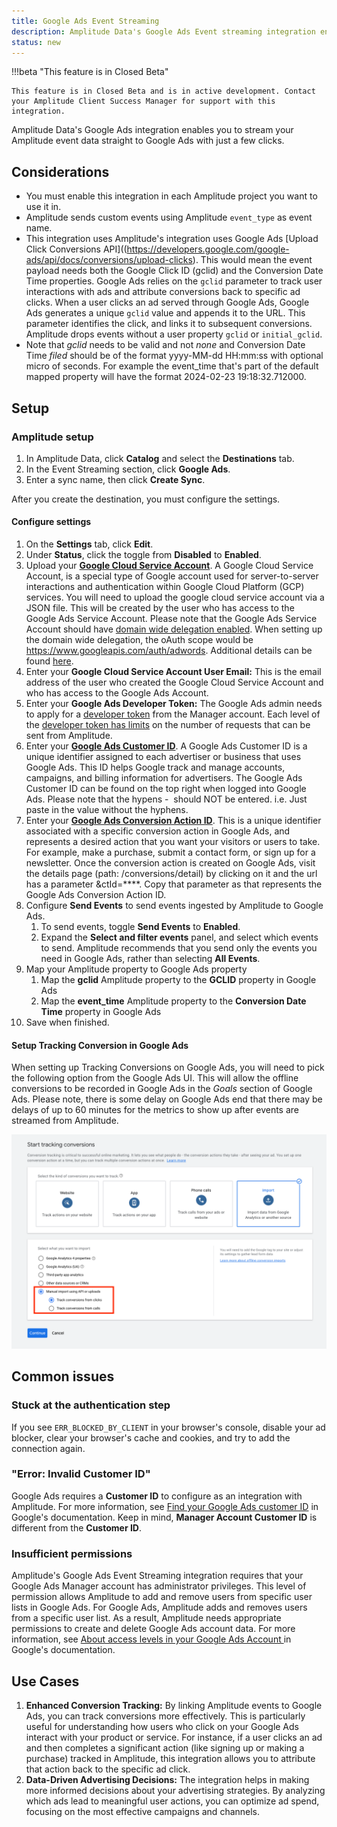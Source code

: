 ```yaml
---
title: Google Ads Event Streaming
description: Amplitude Data's Google Ads Event streaming integration enables you to stream your Amplitude event data straight to Google Ads with just a few clicks.
status: new
---
```


!!!beta "This feature is in Closed Beta"

    This feature is in Closed Beta and is in active development. Contact your Amplitude Client Success Manager for support with this integration.

Amplitude Data's Google Ads integration enables you to stream your Amplitude event data straight to Google Ads with just a few clicks.

## Considerations

- You must enable this integration in each Amplitude project you want to use it in.
- Amplitude sends custom events using Amplitude `event_type` as event name.
- This integration uses Amplitude's integration uses Google Ads [Upload Click Conversions API]((https://developers.google.com/google-ads/api/docs/conversions/upload-clicks). This would mean the event payload needs both the Google Click ID (gclid) and the Conversion Date Time properties. Google Ads relies on the `gclid` parameter to track user interactions with ads and attribute conversions back to specific ad clicks. When a user clicks an ad served through Google Ads, Google Ads generates a unique `gclid` value and appends it to the URL. This parameter identifies the click, and links it to subsequent conversions. Amplitude drops events without a user property `gclid` or `initial_gclid`.
- Note that _gclid_ needs to be valid and not _none_ and Conversion Date Time _filed_ should be of the format yyyy-MM-dd HH:mm:ss with optional micro of seconds. For example the event_time that's part of the default mapped property will have the format 2024-02-23 19:18:32.712000.
  
## Setup

### Amplitude setup

1. In Amplitude Data, click **Catalog** and select the **Destinations** tab.
2. In the Event Streaming section, click **Google Ads**.
3. Enter a sync name, then click **Create Sync**.

After you create the destination, you must configure the settings.

#### Configure settings

1. On the **Settings** tab, click **Edit**.
2. Under **Status**, click the toggle from **Disabled** to **Enabled**.
3. Upload your [**Google Cloud Service Account**](https://developers.google.com/google-ads/api/docs/oauth/service-accounts). A Google Cloud Service Account, is a special type of Google account used for server-to-server interactions and authentication within Google Cloud Platform (GCP) services. You will need to upload the google cloud service account via a JSON file. This will be created by the user who has access to the Google Ads Service Account. Please note that the Google Ads Service Account should have [domain wide delegation enabled](https://developers.google.com/workspace/guides/create-credentials). When setting up the domain wide delegation, the oAuth scope would be https://www.googleapis.com/auth/adwords. Additional details can be found [here](https://developers.google.com/google-ads/api/docs/get-started/oauth-cloud-project#configure_the_oauth_consent_screen).
4. Enter your **Google Cloud Service Account User Email:** This is the email address of the user who created the Google Cloud Service Account and who has access to the Google Ads Account.
5. Enter your **Google Ads Developer Token:** The Google Ads admin needs to apply for a [developer token](https://developers.google.com/google-ads/api/docs/get-started/dev-token) from the Manager account. Each level of the [developer token has limits](https://developers.google.com/google-ads/api/docs/access-levels#access_levels) on the number of requests that can be sent from Amplitude.
6. Enter your [**Google Ads Customer ID**](https://support.google.com/google-ads/answer/1704344?hl=en). A Google Ads Customer ID is a unique identifier assigned to each advertiser or business that uses Google Ads. This ID helps Google track and manage accounts, campaigns, and billing information for advertisers. The Google Ads Customer ID can be found on the top right when logged into Google Ads. Please note that the hypens -  should NOT be entered. i.e. Just paste in the value without the hyphens.
7. Enter your [**Google Ads Conversion Action ID**](https://support.google.com/google-ads/thread/105330243?hl=en&sjid=5504033552721490234-EU). This is a unique identifier associated with a specific conversion action in Google Ads, and represents a desired action that you want your visitors or users to take. For example, make a purchase, submit a contact form, or sign up for a newsletter. Once the conversion action is created on Google Ads, visit the details page (path: /conversions/detail) by clicking on it and the url has a parameter &ctId=****. Copy that parameter as that represents the Google Ads Conversion Action ID.
8. Configure **Send Events** to send events ingested by Amplitude to Google Ads. 
      1. To send events, toggle **Send Events** to **Enabled**.
      2. Expand the **Select and filter events** panel, and select which events to send. Amplitude recommends that you send only the events you need in Google Ads, rather than selecting **All Events**.
9. Map your Amplitude property to Google Ads property
      1. Map the **gclid** Amplitude property to the **GCLID** property in Google Ads
      2. Map the **event_time** Amplitude property to the **Conversion Date Time** property in Google Ads
10. Save when finished.

#### Setup Tracking Conversion in Google Ads

When setting up Tracking Conversions on Google Ads, you will need to pick the following option from the Google Ads UI. This will allow the offline conversions to be recorded in Google Ads in the *Goals* section of Google Ads. Please note, there is some delay on Google Ads end that there may be delays of up to 60 minutes for the metrics to show up after events are streamed from Amplitude.

![screenshot of how to track conversions in Google Ads streaming](../../assets/images/google-ads-streaming-tracking-conversions.png)

## Common issues

### Stuck at the authentication step

If you see `ERR_BLOCKED_BY_CLIENT` in your browser's console, disable your ad blocker, clear your browser's cache and cookies, and try to add the connection again.

### "Error: Invalid Customer ID"

Google Ads requires a **Customer ID** to configure as an integration with Amplitude. For more information, see [Find your Google Ads customer ID](https://support.google.com/google-ads/answer/1704344?hl=en) in Google's documentation. Keep in mind, **Manager Account Customer ID** is different from the **Customer ID**.

### Insufficient permissions

Amplitude's Google Ads Event Streaming integration requires that your Google Ads Manager account has administrator privileges. This level of permission allows Amplitude to add and remove users from specific user lists in Google Ads.
For Google Ads, Amplitude adds and removes users from a specific user list. As a result, Amplitude needs appropriate permissions to create and delete Google Ads account data.
For more information, see [About access levels in your Google Ads Account
](https://support.google.com/google-ads/answer/9978556) in Google's documentation.

## Use Cases

1. **Enhanced Conversion Tracking:** By linking Amplitude events to Google Ads, you can track conversions more effectively. This is particularly useful for understanding how users who click on your Google Ads interact with your product or service. For instance, if a user clicks an ad and then completes a significant action (like signing up or making a purchase) tracked in Amplitude, this integration allows you to attribute that action back to the specific ad click.
2. **Data-Driven Advertising Decisions:** The integration helps in making more informed decisions about your advertising strategies. By analyzing which ads lead to meaningful user actions, you can optimize ad spend, focusing on the most effective campaigns and channels.
